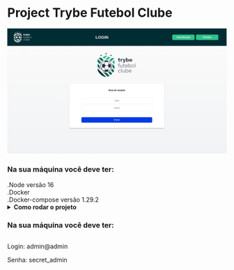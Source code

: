# Project Trybe Futebol Clube

<img src="/imgs/Tela_Login.png">
<h3>Na sua máquina você deve ter:<br></h3>
    .Node versão 16<br>
    .Docker<br>
    .Docker-compose versão 1.29.2<br>
    
  
<details>
    <summary><strong>Como rodar o projeto</strong></sumary><br>
        <h3>Na sua máquina você deve ter:<br></h3>
</details>
    


<p>Login: admin@admin </p>
<p>Senha: secret_admin </p>
